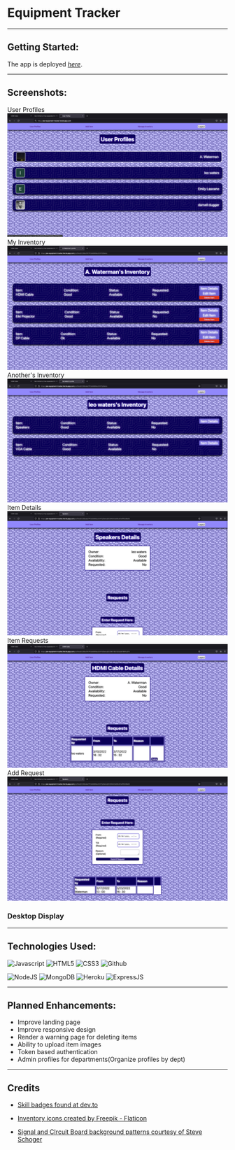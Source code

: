 # Equipment Tracker
  

---

## Getting Started:

The app is deployed [*here*](https://aw-equipment-tracker.herokuapp.com/).

---
## Screenshots:
User Profiles
![Profiles](./public/screenshots/Profiles.png)
My Inventory
![Owned Items](./public/screenshots/Owned_Inventory.png)
Another's Inventory
![Others' Items](./public/screenshots/Other_Inventory.png)
Item Details
![Item Details](./public/screenshots/Item_Details.png)
Item Requests
![Item Details](./public/screenshots/My_Item_Requests.png)
Add Request
![Item Details](./public/screenshots/Item_Requests.png)

### Desktop Display

---

## Technologies Used:

![Javascript](https://img.shields.io/badge/JavaScript-323330?style=for-the-badge&logo=javascript&logoColor=F7DF1E)
![HTML5](	https://img.shields.io/badge/HTML5-E34F26?style=for-the-badge&logo=html5&logoColor=white)
![CSS3](https://img.shields.io/badge/CSS3-1572B6?style=for-the-badge&logo=css3&logoColor=white)
![Github](https://img.shields.io/badge/GitHub-100000?style=for-the-badge&logo=github&logoColor=white)

![NodeJS](https://img.shields.io/badge/Node.js-43853D?style=for-the-badge&logo=node.js&logoColor=white)
![MongoDB](https://img.shields.io/badge/MongoDB-4EA94B?style=for-the-badge&logo=mongodb&logoColor=white)
![Heroku](https://img.shields.io/badge/Heroku-430098?style=for-the-badge&logo=heroku&logoColor=white)
![ExpressJS](https://img.shields.io/badge/Express.js-404D59?style=for-the-badge)

---
## Planned Enhancements:

- Improve landing page
- Improve responsive design
- Render a warning page for deleting items
- Ability to upload item images
- Token based authentication
- Admin profiles for departments(Organize profiles by dept)
  
---

## Credits
- [Skill badges found at dev.to](https://dev.to/envoy_/150-badges-for-github-pnk)

- <a href="https://www.flaticon.com/free-icons/inventory" title="inventory icons">Inventory icons created by Freepik - Flaticon</a>

- [Signal and CIrcuit Board background patterns courtesy of Steve Schoger](https://heropatterns.com/)